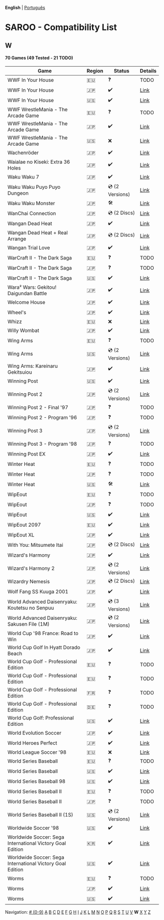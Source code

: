 **English** | [Português](../pt-br/W.md)

# SAROO - Compatibility List

## W

#### 70 Games (49 Tested - 21 TODO)

| Game                                                      | Region | Status              | Details                                                           |
| --------------------------------------------------------- | ------ | ------------------- | ----------------------------------------------------------------- |
| WWF In Your House                                         | :eu:   | :question:          | TODO                                                              |
| WWF In Your House                                         | :jp:   | :heavy_check_mark:  | [Link](../../../Regions/Retails/Japan/T-8120G/01/README.md)       |
| WWF In Your House                                         | :us:   | :heavy_check_mark:  | [Link](../../../Regions/Retails/USA/T-8126H/01/README.md)         |
| WWF WrestleMania - The Arcade Game                        | :eu:   | :question:          | TODO                                                              |
| WWF WrestleMania - The Arcade Game                        | :jp:   | :heavy_check_mark:  | [Link](../../../Regions/Retails/Japan/T-8112G/01/README.md)       |
| WWF WrestleMania - The Arcade Game                        | :us:   | :x:                 | [Link](../../../Regions/Retails/USA/T-8112H/01/README.md)         |
| Wachenröder                                               | :jp:   | :heavy_check_mark:  | [Link](../../../Regions/Retails/Japan/GS-9183/01/README.md)       |
| Waialae no Kiseki: Extra 36 Holes                         | :jp:   | :heavy_check_mark:  | [Link](../../../Regions/Retails/Japan/T-11402G/01/README.md)      |
| Waku Waku 7                                               | :jp:   | :heavy_check_mark:  | [Link](../../../Regions/Retails/Japan/T-1515G/01/README.md)       |
| Waku Waku Puyo Puyo Dungeon                               | :jp:   | :cd: (2 Versions)   | [Link](../../../Regions/Retails/Japan/T-6608G/01/README.md)       |
| Waku Waku Monster                                         | :jp:   | :hammer_and_wrench: | [Link](../../../Regions/Retails/Japan/T-16608G/01/README.md)      |
| WanChai Connection                                        | :jp:   | :cd: (2 Discs)      | [Link](../../../Regions/Retails/Japan/GS-9007/01/README.md)       |
| Wangan Dead Heat                                          | :jp:   | :heavy_check_mark:  | [Link](../../../Regions/Retails/Japan/T-9102G/01/README.md)       |
| Wangan Dead Heat + Real Arrange                           | :jp:   | :cd: (2 Discs)      | [Link](../../../Regions/Retails/Japan/T-9103G/01/README.md)       |
| Wangan Trial Love                                         | :jp:   | :heavy_check_mark:  | [Link](../../../Regions/Retails/Japan/T-9110G/01/README.md)       |
| WarCraft II - The Dark Saga                               | :eu:   | :question:          | TODO                                                              |
| WarCraft II - The Dark Saga                               | :jp:   | :question:          | TODO                                                              |
| WarCraft II - The Dark Saga                               | :us:   | :heavy_check_mark:  | [Link](../../../Regions/Retails/USA/T-5023H/01/README.md)         |
| Wara² Wars: Gekitou! Daigundan Battle                     | :jp:   | :heavy_check_mark:  | [Link](../../../Regions/Retails/Japan/T-21507G/01/README.md)      |
| Welcome House                                             | :jp:   | :heavy_check_mark:  | [Link](../../../Regions/Retails/Japan/T-15027G/01/README.md)      |
| Wheel's                                                   | :jp:   | :heavy_check_mark:  | [Link](../../../Regions/Retails/Japan/610609201/01/README.md)     |
| Whizz                                                     | :eu:   | :x:                 | [Link](../../../Regions/Retails/Europe/T-9515H-50/01/README.md)   |
| Willy Wombat                                              | :jp:   | :heavy_check_mark:  | [Link](../../../Regions/Retails/Japan/T-14306G/01/README.md)      |
| Wing Arms                                                 | :eu:   | :question:          | TODO                                                              |
| Wing Arms                                                 | :us:   | :cd: (2 Versions)   | [Link](../../../Regions/Retails/USA/MK-81024/01/README.md)        |
| Wing Arms: Kareinaru Gekitsuiou                           | :jp:   | :heavy_check_mark:  | [Link](../../../Regions/Retails/Japan/GS-9038/01/README.md)       |
| Winning Post                                              | :us:   | :heavy_check_mark:  | [Link](../../../Regions/Retails/USA/T-7602H/01/README.md)         |
| Winning Post 2                                            | :jp:   | :cd: (2 Versions)   | [Link](../../../Regions/Retails/Japan/T-7612G/01/README.md)       |
| Winning Post 2 - Final '97                                | :jp:   | :question:          | TODO                                                              |
| Winning Post 2 - Program '96                              | :jp:   | :question:          | TODO                                                              |
| Winning Post 3                                            | :jp:   | :cd: (2 Versions)   | [Link](../../../Regions/Retails/Japan/T-7660G/01/README.md)       |
| Winning Post 3 - Program '98                              | :jp:   | :question:          | TODO                                                              |
| Winning Post EX                                           | :jp:   | :heavy_check_mark:  | [Link](../../../Regions/Retails/Japan/T-7606G/01/README.md)       |
| Winter Heat                                               | :eu:   | :question:          | TODO                                                              |
| Winter Heat                                               | :jp:   | :question:          | TODO                                                              |
| Winter Heat                                               | :us:   | :hammer_and_wrench: | [Link](../../../Regions/Retails/USA/MK-81129/01/README.md)        |
| WipEout                                                   | :eu:   | :question:          | TODO                                                              |
| WipEout                                                   | :jp:   | :question:          | TODO                                                              |
| WipEout                                                   | :us:   | :heavy_check_mark:  | [Link](../../../Regions/Retails/USA/T-18601H/01/README.md)        |
| WipEout 2097                                              | :eu:   | :heavy_check_mark:  | [Link](../../../Regions/Retails/Europe/T-11308H-50/01/README.md)  |
| WipEout XL                                                | :jp:   | :heavy_check_mark:  | [Link](../../../Regions/Retails/Japan/T-18619G/01/README.md)      |
| With You: Mitsumete Itai                                  | :jp:   | :cd: (2 Discs)      | [Link](../../../Regions/Retails/Japan/T-20117G/01/README.md)      |
| Wizard's Harmony                                          | :jp:   | :heavy_check_mark:  | [Link](../../../Regions/Retails/Japan/T-22001G/01/README.md)      |
| Wizard's Harmony 2                                        | :jp:   | :cd: (2 Versions)   | [Link](../../../Regions/Retails/Japan/T-22004G/01/README.md)      |
| Wizardry Nemesis                                          | :jp:   | :cd: (2 Discs)      | [Link](../../../Regions/Retails/Japan/T-37001G/01/README.md)      |
| Wolf Fang SS Kuuga 2001                                   | :jp:   | :heavy_check_mark:  | [Link](../../../Regions/Retails/Japan/T-26105G/01/README.md)      |
| World Advanced Daisenryaku: Koutetsu no Senpuu            | :jp:   | :cd: (3 Versions)   | [Link](../../../Regions/Retails/Japan/GS9025/01/README.md)        |
| World Advanced Daisenryaku: Sakusen File (1M)             | :jp:   | :cd: (2 Versions)   | [Link](../../../Regions/Retails/Japan/GS-9082/01/README.md)       |
| World Cup '98 France: Road to Win                         | :jp:   | :heavy_check_mark:  | [Link](../../../Regions/Retails/Japan/GS-9196/01/README.md)       |
| World Cup Golf In Hyatt Dorado Beach                      | :jp:   | :heavy_check_mark:  | [Link](../../../Regions/Retails/Japan/T-7301G/01/README.md)       |
| World Cup Golf - Professional Edition                     | :eu:   | :question:          | TODO                                                              |
| World Cup Golf - Professional Edition                     | :eu:   | :question:          | TODO                                                              |
| World Cup Golf - Professional Edition                     | :fr:   | :question:          | TODO                                                              |
| World Cup Golf - Professional Edition                     | :de:   | :question:          | TODO                                                              |
| World Cup Golf: Professional Edition                      | :us:   | :heavy_check_mark:  | [Link](../../../Regions/Retails/USA/T-7903H/01/README.md)         |
| World Evolution Soccer                                    | :jp:   | :heavy_check_mark:  | [Link](../../../Regions/Retails/Japan/T-2002G/01/README.md)       |
| World Heroes Perfect                                      | :jp:   | :heavy_check_mark:  | [Link](../../../Regions/Retails/Japan/T-3103G/01/README.md)       |
| World League Soccer '98                                   | :eu:   | :x:                 | [Link](../../../Regions/Retails/Europe/MK-81181/01/README.md)     |
| World Series Baseball                                     | :eu:   | :question:          | TODO                                                              |
| World Series Baseball                                     | :us:   | :heavy_check_mark:  | [Link](../../../Regions/Retails/USA/MK-81109/01/README.md)        |
| World Series Baseball 98                                  | :us:   | :heavy_check_mark:  | [Link](../../../Regions/Retails/USA/MK-81127/01/README.md)        |
| World Series Baseball II                                  | :eu:   | :question:          | TODO                                                              |
| World Series Baseball II                                  | :jp:   | :question:          | TODO                                                              |
| World Series Baseball II (1S)                             | :us:   | :cd: (2 Versions)   | [Link](../../../Regions/Retails/USA/MK-81113/01/README.md)        |
| Worldwide Soccer '98                                      | :us:   | :heavy_check_mark:  | [Link](../../../Regions/Retails/USA/MK-81123/01/README.md)        |
| Worldwide Soccer: Sega International Victory Goal Edition | :kr:   | :heavy_check_mark:  | [Link](../../../Regions/Retails/SouthKorea/MK-81105/01/README.md) |
| Worldwide Soccer: Sega International Victory Goal Edition | :us:   | :heavy_check_mark:  | [Link](../../../Regions/Retails/USA/MK-81105/01/README.md)        |
| Worms                                                     | :eu:   | :question:          | TODO                                                              |
| Worms                                                     | :jp:   | :heavy_check_mark:  | [Link](../../../Regions/Retails/Japan/T-22404G/01/README.md)      |
| Worms                                                     | :us:   | :heavy_check_mark:  | [Link](../../../Regions/Retails/USA/T-16403H/01/README.md)        |

Navigation:
[# (0-9)](./09.md) [A](./A.md) [B](./B.md) [C](./C.md) [D](./D.md) [E](./E.md) [F](./F.md) [G](./G.md) [H](./H.md) [I](./I.md) [J](./J.md) [K](./K.md) [L](./L.md) [M](./M.md) [N](./N.md) [O](./O.md) [P](./P.md) [Q](./Q.md) [R](./R.md) [S](./S.md) [T](./T.md) [U](./U.md) [V](./V.md) **W** [X](./X.md) [Y](./Y.md) [Z](./Z.md)
